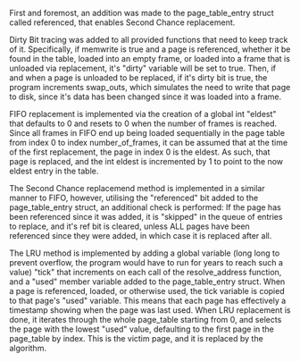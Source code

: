 First and foremost, an addition was made to the page_table_entry struct called referenced, that enables Second Chance replacement.

Dirty Bit tracing was added to all provided functions that need to keep track of it. Specifically, if memwrite is true and a page is referenced, whether it be found in the table, loaded into an empty frame, or loaded into a frame that is unloaded via replacement, it's "dirty" variable will be set to true. Then, if and when a page is unloaded to be replaced, if it's dirty bit is true, the program increments swap_outs, which simulates the need to write that page to disk, since it's data has been changed since it was loaded into a frame.

FIFO replacement is implemented via the creation of a global int "eldest" that defaults to 0 and resets to 0 when the number of frames is reached. Since all frames in FIFO end up being loaded sequentially in the page table from index 0 to index number_of_frames, it can be assumed that at the time of the first replacement, the page in index 0 is the eldest. As such, that page is replaced, and the int eldest is incremented by 1 to point to the now eldest entry in the table.

The Second Chance replacemend method is implemented in a similar manner to FIFO, however, utilising the "referenced" bit added to the page_table_entry struct, an additional check is performed: If the page has been referenced since it was added, it is "skipped" in the queue of entries to replace, and it's ref bit is cleared, unless ALL pages have been referenced since they were added, in which case it is replaced after all.

The LRU method is implemented by adding a global variable (long long to prevent overflow, the program would have to run for years to reach such a value) "tick" that increments on each call of the resolve_address function, and a "used" member variable added to the page_table_entry struct. When a page is referenced, loaded, or otherwise used, the tick variable is copied to that page's "used" variable. This means that each page has effectively a timestamp showing when the page was last used. When LRU replacement is done, it iterates through the whole page_table starting from 0, and selects the page with the lowest "used" value, defaulting to the first page in the page_table by index. This is the victim page, and it is replaced by the algorithm.